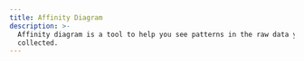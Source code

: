 ```yaml
---
title: Affinity Diagram
description: >-
  Affinity diagram is a tool to help you see patterns in the raw data you
  collected.
---
```


